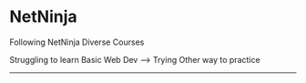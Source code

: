 # NetNinja
Following NetNinja Diverse Courses

Struggling to learn Basic Web Dev --> Trying Other way to practice
____
